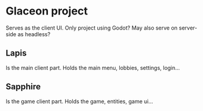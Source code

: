 # Glaceon project

Serves as the client UI.
Only project using Godot?
May also serve on server-side as headless?

## Lapis
Is the main client part.
Holds the main menu, lobbies, settings, login...

## Sapphire
Is the game client part.
Holds the game, entities, game ui...
